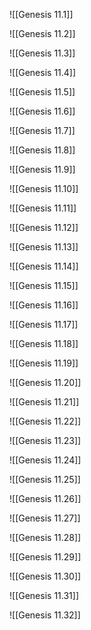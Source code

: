 ![[Genesis 11.1]]

![[Genesis 11.2]]

![[Genesis 11.3]]

![[Genesis 11.4]]

![[Genesis 11.5]]

![[Genesis 11.6]]

![[Genesis 11.7]]

![[Genesis 11.8]]

![[Genesis 11.9]]

![[Genesis 11.10]]

![[Genesis 11.11]]

![[Genesis 11.12]]

![[Genesis 11.13]]

![[Genesis 11.14]]

![[Genesis 11.15]]

![[Genesis 11.16]]

![[Genesis 11.17]]

![[Genesis 11.18]]

![[Genesis 11.19]]

![[Genesis 11.20]]

![[Genesis 11.21]]

![[Genesis 11.22]]

![[Genesis 11.23]]

![[Genesis 11.24]]

![[Genesis 11.25]]

![[Genesis 11.26]]

![[Genesis 11.27]]

![[Genesis 11.28]]

![[Genesis 11.29]]

![[Genesis 11.30]]

![[Genesis 11.31]]

![[Genesis 11.32]]

